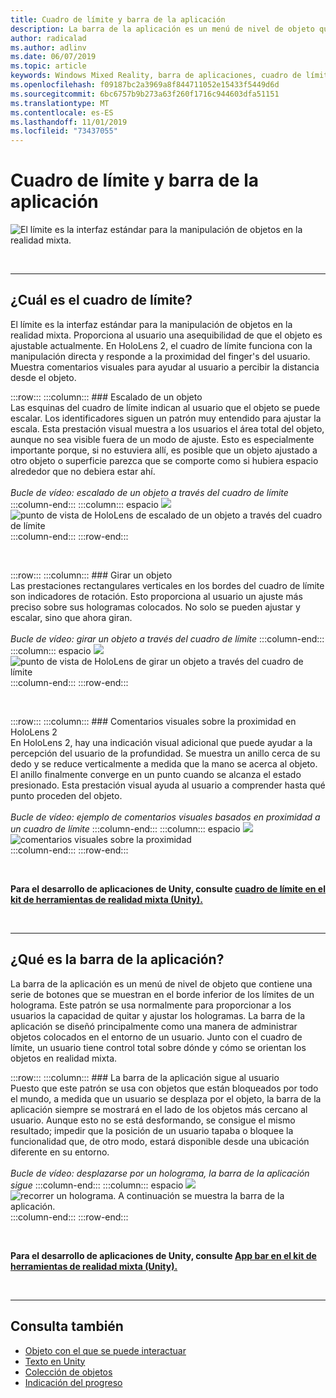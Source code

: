 ```yaml
---
title: Cuadro de límite y barra de la aplicación
description: La barra de la aplicación es un menú de nivel de objeto que contiene una serie de botones que se muestran en el borde inferior de los límites de un holograma.
author: radicalad
ms.author: adlinv
ms.date: 06/07/2019
ms.topic: article
keywords: Windows Mixed Reality, barra de aplicaciones, cuadro de límite
ms.openlocfilehash: f09187bc2a3969a8f844711052e15433f5449d6d
ms.sourcegitcommit: 6bc6757b9b273a63f260f1716c944603dfa51151
ms.translationtype: MT
ms.contentlocale: es-ES
ms.lasthandoff: 11/01/2019
ms.locfileid: "73437055"
---
```

# <a name="bounding-box-and-app-bar"></a>Cuadro de límite y barra de la aplicación
![El límite es la interfaz estándar para la manipulación de objetos en la realidad mixta.](images/640px-boundingbox-hero.jpg)<br>

<br>

---

## <a name="what-is-the-bounding-box"></a>¿Cuál es el cuadro de límite?

El límite es la interfaz estándar para la manipulación de objetos en la realidad mixta. Proporciona al usuario una asequibilidad de que el objeto es ajustable actualmente. En HoloLens 2, el cuadro de límite funciona con la manipulación directa y responde a la proximidad del finger's del usuario. Muestra comentarios visuales para ayudar al usuario a percibir la distancia desde el objeto.

:::row:::
    :::column:::
        ### <a name="scaling-an-objectbr"></a>Escalado de un objeto<br>
        Las esquinas del cuadro de límite indican al usuario que el objeto se puede escalar. Los identificadores siguen un patrón muy entendido para ajustar la escala. Esta prestación visual muestra a los usuarios el área total del objeto, aunque no sea visible fuera de un modo de ajuste. Esto es especialmente importante porque, si no estuviera allí, es posible que un objeto ajustado a otro objeto o superficie parezca que se comporte como si hubiera espacio alrededor que no debiera estar ahí.<br>
        <br>
        *Bucle de vídeo: escalado de un objeto a través del cuadro de límite*
    :::column-end:::
        :::column:::
        espacio ![](images/spacer-20x582.png)<br>
       ![punto de vista de HoloLens de escalado de un objeto a través del cuadro de límite](images/HoloLens2_BoundingBox.gif)<br>
    :::column-end:::
:::row-end:::

<br>

:::row:::
    :::column:::
        ### <a name="rotating-an-objectbr"></a>Girar un objeto<br>
        Las prestaciones rectangulares verticales en los bordes del cuadro de límite son indicadores de rotación. Esto proporciona al usuario un ajuste más preciso sobre sus hologramas colocados. No solo se pueden ajustar y escalar, sino que ahora giran.<br>
        <br>
        *Bucle de vídeo: girar un objeto a través del cuadro de límite*
    :::column-end:::
        :::column:::
        espacio ![](images/spacer-20x582.png)<br>
       ![punto de vista de HoloLens de girar un objeto a través del cuadro de límite](images/HoloLens2_BoundingBox_Rotate.gif)<br>
    :::column-end:::
:::row-end:::

<br>

:::row:::
    :::column:::
        ### <a name="visual-feedback-on-hand-proximity-on-hololens-2br"></a>Comentarios visuales sobre la proximidad en HoloLens 2<br>
        En HoloLens 2, hay una indicación visual adicional que puede ayudar a la percepción del usuario de la profundidad. Se muestra un anillo cerca de su dedo y se reduce verticalmente a medida que la mano se acerca al objeto. El anillo finalmente converge en un punto cuando se alcanza el estado presionado. Esta prestación visual ayuda al usuario a comprender hasta qué punto proceden del objeto.<br>
        <br>
        *Bucle de vídeo: ejemplo de comentarios visuales basados en proximidad a un cuadro de límite*
    :::column-end:::
        :::column:::
        espacio ![](images/spacer-20x582.png)<br>
       ![comentarios visuales sobre la proximidad](images/HoloLens2_Proximity.gif)<br>
    :::column-end:::
:::row-end:::

<br>

**Para el desarrollo de aplicaciones de Unity, consulte [cuadro de límite en el kit de herramientas de realidad mixta (Unity).](https://microsoft.github.io/MixedRealityToolkit-Unity/Documentation/README_BoundingBox.html)**

<br>

---

## <a name="what-is-the-app-bar"></a>¿Qué es la barra de la aplicación?

La barra de la aplicación es un menú de nivel de objeto que contiene una serie de botones que se muestran en el borde inferior de los límites de un holograma. Este patrón se usa normalmente para proporcionar a los usuarios la capacidad de quitar y ajustar los hologramas. La barra de la aplicación se diseñó principalmente como una manera de administrar objetos colocados en el entorno de un usuario. Junto con el cuadro de límite, un usuario tiene control total sobre dónde y cómo se orientan los objetos en realidad mixta.

:::row:::
    :::column:::
        ### <a name="the-app-bar-follows-the-userbr"></a>La barra de la aplicación sigue al usuario<br>
        Puesto que este patrón se usa con objetos que están bloqueados por todo el mundo, a medida que un usuario se desplaza por el objeto, la barra de la aplicación siempre se mostrará en el lado de los objetos más cercano al usuario. Aunque esto no se está desformando, se consigue el mismo resultado; impedir que la posición de un usuario tapaba o bloquee la funcionalidad que, de otro modo, estará disponible desde una ubicación diferente en su entorno. <br>
        <br>
        *Bucle de vídeo: desplazarse por un holograma, la barra de la aplicación sigue*
    :::column-end:::
        :::column:::
        espacio ![](images/spacer-20x582.png)<br>
       ![recorrer un holograma. A continuación se muestra la barra de la aplicación.](images/HoloLens2_AppBarFollowing.gif)<br>
    :::column-end:::
:::row-end:::

<br>



**Para el desarrollo de aplicaciones de Unity, consulte [App bar en el kit de herramientas de realidad mixta (Unity).](https://microsoft.github.io/MixedRealityToolkit-Unity/Documentation/README_AppBar.html)**

<br>

---

## <a name="see-also"></a>Consulta también
* [Objeto con el que se puede interactuar](interactable-object.md)
* [Texto en Unity](text-in-unity.md)
* [Colección de objetos](object-collection.md)
* [Indicación del progreso](progress.md)
